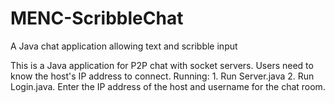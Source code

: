 # MENC-ScribbleChat
A Java chat application allowing text and scribble input

This is a Java application for P2P chat with socket servers. Users need to know the host's IP address to connect.
Running: 1. Run Server.java 2. Run Login.java. Enter the IP address of the host and username for the chat room.
